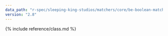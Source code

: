 ```yaml
---
data_path: "r-spec/sleeping-king-studios/matchers/core/be-boolean-matcher"
version: "2.8"
---
```


{% include reference/class.md %}
